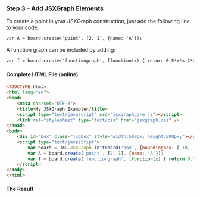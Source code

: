 ### Step 3 – Add JSXGraph Elements

To create a point in your JSXGraph construction, just add the following line to your code:

```html
var A = board.create('point', [2, 1], {name: 'A'});
```

A function graph can be included by adding:

```html
var f = board.create('functiongraph', [function(x) { return 0.5*x*x-2*x;}], {strokeWidth: 3});
```

#### Complete HTML File (online)

```html
<!DOCTYPE html>
<html lang="en">
<head>
    <meta charset="UTF-8">
    <title>My JSXGraph Example</title>
    <script type="text/javascript" src="jsxgraphcore.js"></script>
    <link rel="stylesheet" type="text/css" href="jsxgraph.css" />
</head>
<body>
    <div id="box" class="jxgbox" style="width:500px; height:500px;"></div>
    <script type="text/javascript">
        var board = JXG.JSXGraph.initBoard('box', {boundingbox: [-10, 10, 10, -10], axis:true});
        var A = board.create('point', [2, 1], {name: 'A'});
        var f = board.create('functiongraph', [function(x) { return 0.5*x*x-2*x;}], {strokeWidth: 3});
    </script>
</body>
</html>
```

#### The Result
